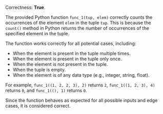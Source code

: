 Correctness: **True**.

The provided Python function `func_1(tup, elem)` correctly counts the occurrences of the element `elem` in the tuple `tup`. This is because the `count()` method in Python returns the number of occurrences of the specified element in the tuple.

The function works correctly for all potential cases, including:

- When the element is present in the tuple multiple times.
- When the element is present in the tuple only once.
- When the element is not present in the tuple.
- When the tuple is empty.
- When the element is of any data type (e.g., integer, string, float).

For example, `func_1((1, 2, 2, 3), 2)` returns `2`, `func_1((1, 2, 3), 4)` returns `0`, and `func_1((), 1)` returns `0`.

Since the function behaves as expected for all possible inputs and edge cases, it is considered correct.